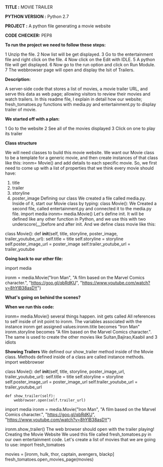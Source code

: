 **TITLE :** MOVIE TRAILER

**PYTHON VERSION :** Python 2.7

**PROJECT :** A python file generating a movie website

**CODE CHECKER:** PEP8

**To run the project we need to follow these steps:**

1 Unzip the file.
2 Now list will be get displayed.
3 Go to the entertainment file and right click on the file.
4 Now click on the Edit with IDLE.
5 A python file will get displayed.
6 Now go to the run option and click on Run Module.
7 The webbrowser page will open and display the lsit of Trailers. 

**Description:**

A server-side code that stores a list of movies, a movie trailer URL, and serve this data as web page; allowing visitors to review their movies and watch trailers.
In this readme file, I explain in detail how our website; fresh_tomatoes.py functions with media.py and entertainment.py to display trailer of movie.

**We started off with a plan:**


1 Go to the website
2 See all of the movies displayed
3 Click on one to play its trailer

**Class structure**


We will need classes to build this movie website. We want our Movie class to be a template for a generic movie, and then create instances of that class like this:
ironm= Movie() 
and add details to each specific movie. So, we first need to come up with a list of properties that we think every movie should have:
1.	title
2.	trailer
3.	storyline
4.	poster_image
Defining our class
We created a file called media.py. Inside of it, start our Movie class by typing:
class Movie():
We Created a second file, called entertainment.py and connected it to the media.py file.
import media
ironm= media.Movie()
Let's define init. It will be defined like any other function in Python, and we use this with two underscore(__)before and after init.
And we define class movie like this:


class Movie():
    def __init__(self, title, storyline, poster_image, trailer_youtube_url):
        self.title = title
        self.storyline = storyline
        self.poster_image_url = poster_image
        self.trailer_youtube_url = trailer_youtube

**Going back to our other file:**

import media

ironm = media.Movie("Iron Man",
                    "A film based on the Marvel Comics character.",
                    "https://goo.gl/qbRdKU",
                    "https://www.youtube.com/watch?v=8hYlB38asDY")

**What's going on behind the scenes?**

**When we run this code:**

ironm= media.Movie() several things happen.
init gets called All references to self inside of init point to ironm. The variables associated with the instance ironm get assigned values:ironm.title becomes "Iron Man" ironm.storyline becomes "A film based on the Marvel Comics character.".
The same is used to create the other movies like Sultan,Bajirao,Kaabil and 3 idiots

**Showing Trailers**
We defined our show_trailer method inside of the Movie class. Methods defined inside of a class are called instance methods.
import webbrowser

class Movie():
    def __init__(self, title, storyline, poster_image_url, trailer_youtube_url):
        self.title = title
        self.storyline = storyline
        self.poster_image_url = poster_image_url
        self.trailer_youtube_url = trailer_youtube_url

    def show_trailer(self):
        webbrowser.open(self.trailer_url)
import media
ironm = media.Movie("Iron Man",
                    "A film based on the Marvel Comics character.",
                    "https://goo.gl/qbRdKU",
                    "https://www.youtube.com/watch?v=8hYlB38asDY")


ironm.show_trailer()
The web browser should open with the trailer playing!
Creating the Movie Website
We used this file called fresh_tomatoes.py in our own entertainment code. Let's create a list of movies that we are going to use:
import fresh_tomatoes

movies = [ironm, hulk, thor, captain, avengers, blackp]
fresh_tomatoes.open_movies_page(movies)

